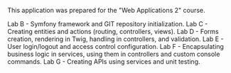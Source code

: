 This application was prepared for the "Web Applications 2" course.

Lab B - Symfony framework and GIT repository initialization.
Lab C - Creating entities and actions (routing, controllers, views).
Lab D - Forms creation, rendering in Twig, handling in controllers, and validation.
Lab E - User login/logout and access control configuration.
Lab F - Encapsulating business logic in services, using them in controllers and custom console commands.
Lab G - Creating APIs using services and unit testing.
